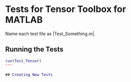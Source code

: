 # Tests for Tensor Toolbox for MATLAB

Name each test file as |Test_Something.m|.

## Running the Tests
``` matlab
run(Test_Tensor)
'''

## Creating New Tests
